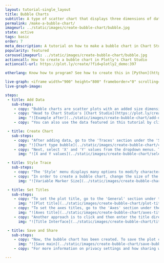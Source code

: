 ```yaml
---
layout: tutorial-single_layout
title: Bubble Charts
subtitle: A type of scatter chart that displays three dimensions of data.
permalink: /make-a-bubble-chart/
imageurl: ../static/images/create-bubble-chart/bubble.jpg
state: active
tags: basic
order: 7
meta_description: A tutorial on how to make a bubble chart in Chart Studio.
popularity: featured
carouselimageurl: ../static/images/create-bubble-chart/bubble.jpg
actioncall: How to create a bubble chart in Plotly's Chart Studio
actioncall-url: https://plot.ly/create/?fid=plotly2_demo:397

otherlang: Know how to program? See how to create this in [Python](https://plot.ly/python/bubble-charts/) or [R](https://plot.ly/r/bubble-charts/).

live-graph: <iframe width="900" height="800" frameborder="0" scrolling="no" src="https://plot.ly/~plotly2_demo/397.embed"></iframe>
live-graph-image:

steps:
 - title: Add Data
   sub-steps:
    - copy: "Bubble charts are scatter plots with an added size dimension, thus three dimensional data is represented as x position, y position, and size of the marker."
    - copy: "Head to Chart Studio's [Chart Studio](https://plot.ly/create/) to get started. You have the option of typing directly in the grid, uploading your local file, or entering a URL of an online dataset. Chart Studio accepts .xls, .xlsx, or .csv files. For more information on how to enter your data, see [this](http://help.plot.ly/add-data-to-the-plotly-grid/) tutorial."
      img: "![Example after](../static/images/create-bubble-chart/add-data.png)"
    - copy: "You can also use the data featured in this tutorial by clicking on 'Open This Data in Chart Studio' on the left-hand side. It'll open in Chart Studio."

 - title: Create Chart
   sub-steps:
    - copy: "After adding data, go to the 'Traces' section under the 'Structure' menu on the left-hand side. Choose the 'Type' of trace. To create a bubble chart, choose 'Scatter' under 'Simple' trace type."
      img: "![Chart type bubble](../static/images/create-bubble-chart/chart-type-scatter.png)"
    - copy: "Next, select 'X' and 'Y' values from the dropdown menus. This will create a raw scatter trace, as seen below."
      img: "![X and Y values](../static/images/create-bubble-chart/select-x-y.png)"

 - title: Style Trace
   sub-steps:
    - copy: "The 'Style' menu displays many options to modify characteristics of the overall chart layout or the individual traces. To see more options about styling the chart visit the [style and layout](https://help.plot.ly/tutorials/#layout) section of the Chart Studio documentation."
    - copy: "In order to create a bubble chart, change the size of the markers. There are two modes: 'Constant' or 'Variable'. To set a varying size for the markers based on a dimension of data, click on 'Variable' and select the desired column name from the dropdown menu."
      img: "![Variable Marker Size](../static/images/create-bubble-chart/variable-marker-size.gif)"

 - title: Set Titles
   sub-steps:
    - copy: "To set the plot title, go to the 'General' section under the 'Style' menu and type in the plot title within the textbox provided under 'Title'."
      img: "![Plot title](../static/images/create-bubble-chart/plot-title.png)"
    - copy: "To set the axes titles, go to the 'Axes' section under the 'Style' menu and type in the axis title within the textbox provided under 'Title' for each axis."
      img: "![Axes title](../static/images/create-bubble-chart/axes-title.png)"
    - copy: "Another approach is to click and then enter the title directly on the plot interface."
      img: "![Title Interface](../static/images/create-bubble-chart/title-in-interface.gif)"

 - title: Save and Share
   sub-steps:
    - copy: "Now, the bubble chart has been created. To save the plot click the 'Save' button on the left-hand side. A save modal will appear, as seen below, where you can specify the filenames and privacy settings for your plot and data grid."
      img: "![Save main](../static/images/create-bubble-chart/save-bubble-chart.png)"
    - copy: "For more information on privacy settings and how sharing works, visit Chart Studio's [sharing tutorial](http://help.plot.ly/save-share-and-export-in-plotly/)."

---
```

